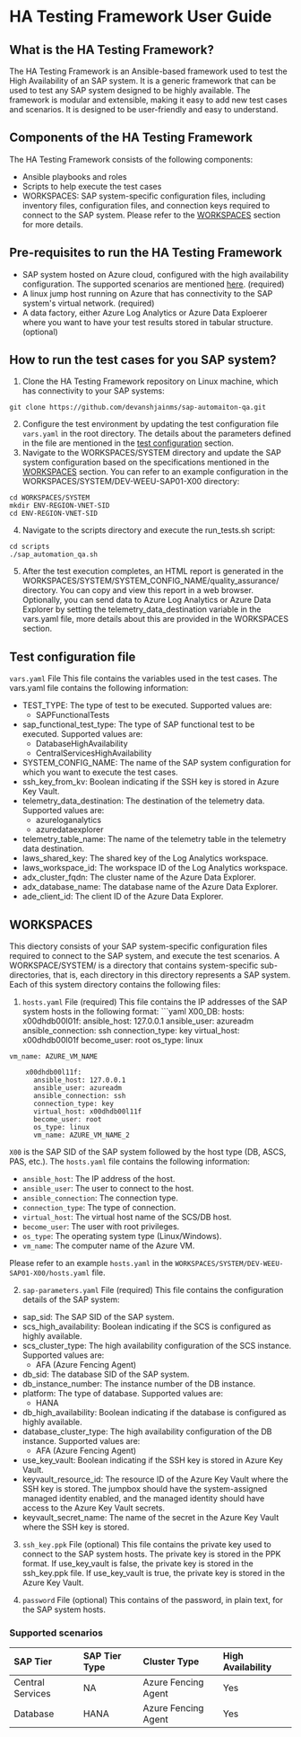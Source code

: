 # HA Testing Framework User Guide
## What is the HA Testing Framework?
The HA Testing Framework is an Ansible-based framework used to test the High Availability of an SAP system. It is a generic framework that can be used to test any SAP system designed to be highly available. The framework is modular and extensible, making it easy to add new test cases and scenarios. It is designed to be user-friendly and easy to understand.

## Components of the HA Testing Framework
The HA Testing Framework consists of the following components:

- Ansible playbooks and roles
- Scripts to help execute the test cases
- WORKSPACES: SAP system-specific configuration files, including inventory files, configuration files, and connection keys required to connect to the SAP system. Please refer to the [WORKSPACES](#workspaces) section for more details.

## Pre-requisites to run the HA Testing Framework
- SAP system hosted on Azure cloud, configured with the high availability configuration. The supported scenarios are mentioned [here](#supported-scenarios). (required)
- A linux jump host running on Azure that has connectivity to the SAP system's virtual network. (required)
- A data factory, either Azure Log Analytics or Azure Data Exploerer where you want to have your test results stored in tabular structure. (optional)

## How to run the test cases for you SAP system?
1. Clone the HA Testing Framework repository on Linux machine, which has connectivity to your SAP systems:
```
git clone https://github.com/devanshjainms/sap-automaiton-qa.git
```
2. Configure the test environment by updating the test configuration file `vars.yaml` in the root directory. The details about the parameters defined in the file are mentioned in the [test configuration](#test-configuration-file) section.
3. Navigate to the WORKSPACES/SYSTEM directory and update the SAP system configuration based on the specifications mentioned in the [WORKSPACES](#workspaces) section. You can refer to an example configuration in the WORKSPACES/SYSTEM/DEV-WEEU-SAP01-X00 directory:
```
cd WORKSPACES/SYSTEM
mkdir ENV-REGION-VNET-SID
cd ENV-REGION-VNET-SID
```
4. Navigate to the scripts directory and execute the run_tests.sh script:
```
cd scripts
./sap_automation_qa.sh
```
5. After the test execution completes, an HTML report is generated in the WORKSPACES/SYSTEM/SYSTEM_CONFIG_NAME/quality_assurance/ directory. You can copy and view this report in a web browser. Optionally, you can send data to Azure Log Analytics or Azure Data Explorer by setting the telemetry_data_destination variable in the vars.yaml file, more details about this are provided in the WORKSPACES section.

## Test configuration file

`vars.yaml` File
This file contains the variables used in the test cases. The vars.yaml file contains the following information:
- TEST_TYPE: The type of test to be executed. Supported values are:
  - SAPFunctionalTests
- sap_functional_test_type: The type of SAP functional test to be executed. Supported values are:
  - DatabaseHighAvailability
  - CentralServicesHighAvailability
- SYSTEM_CONFIG_NAME: The name of the SAP system configuration for which you want to execute the test cases.
- ssh_key_from_kv: Boolean indicating if the SSH key is stored in Azure Key Vault.
- telemetry_data_destination: The destination of the telemetry data. Supported values are:
  - azureloganalytics
  - azuredataexplorer
- telemetry_table_name: The name of the telemetry table in the telemetry data destination.
- laws_shared_key: The shared key of the Log Analytics workspace.
- laws_workspace_id: The workspace ID of the Log Analytics workspace.
- adx_cluster_fqdn: The cluster name of the Azure Data Explorer.
- adx_database_name: The database name of the Azure Data Explorer.
- ade_client_id: The client ID of the Azure Data Explorer.

## WORKSPACES
This diectory consists of your SAP system-specific configuration files required to connect to the SAP system, and execute the test scenarios. A WORKSPACE/SYSTEM/ is a directory that contains system-specific sub-directories, that is, each directory in this directory represents a SAP system. Each of this system directory contains the following files:

1. `hosts.yaml` File (required)
This file contains the IP addresses of the SAP system hosts in the following format: ```yaml X00_DB: hosts: x00dhdb00l01f: ansible_host: 127.0.0.1 ansible_user: azureadm ansible_connection: ssh connection_type: key virtual_host: x00dhdb00l01f become_user: root os_type: linux 
```
vm_name: AZURE_VM_NAME

    x00dhdb00l11f:
      ansible_host: 127.0.0.1
      ansible_user: azureadm
      ansible_connection: ssh
      connection_type: key
      virtual_host: x00dhdb00l11f
      become_user: root
      os_type: linux
      vm_name: AZURE_VM_NAME_2
```
`X00` is the SAP SID of the SAP system followed by the host type (DB, ASCS, PAS, etc.). The `hosts.yaml` file contains the following information:
- `ansible_host`: The IP address of the host.
- `ansible_user`: The user to connect to the host.
- `ansible_connection`: The connection type.
- `connection_type`: The type of connection.
- `virtual_host`: The virtual host name of the SCS/DB host.
- `become_user`: The user with root privileges.
- `os_type`: The operating system type (Linux/Windows).
- `vm_name`: The computer name of the Azure VM.

Please refer to an example `hosts.yaml` in the `WORKSPACES/SYSTEM/DEV-WEEU-SAP01-X00/hosts.yaml` file.

2. `sap-parameters.yaml` File (required)
This file contains the configuration details of the SAP system:

- sap_sid: The SAP SID of the SAP system.
- scs_high_availability: Boolean indicating if the SCS is configured as highly available.
- scs_cluster_type: The high availability configuration of the SCS instance. Supported values are:
  - AFA (Azure Fencing Agent) 
- db_sid: The database SID of the SAP system.
- db_instance_number: The instance number of the DB instance.
- platform: The type of database. Supported values are:
  - HANA
- db_high_availability: Boolean indicating if the database is configured as highly available.
- database_cluster_type: The high availability configuration of the DB instance. Supported values are:
  - AFA (Azure Fencing Agent)
- use_key_vault: Boolean indicating if the SSH key is stored in Azure Key Vault.
- keyvault_resource_id: The resource ID of the Azure Key Vault where the SSH key is stored. The jumpbox should have the system-assigned managed identity enabled, and the managed identity should have access to the Azure Key Vault secrets.
- keyvault_secret_name: The name of the secret in the Azure Key Vault where the SSH key is stored.

3. `ssh_key.ppk` File (optional)
This file contains the private key used to connect to the SAP system hosts. The private key is stored in the PPK format. If use_key_vault is false, the private key is stored in the ssh_key.ppk file. If use_key_vault is true, the private key is stored in the Azure Key Vault.

4. `password` File (optional)
This contains of the password, in plain text, for the SAP system hosts.

### Supported scenarios

| SAP Tier | SAP Tier Type  | Cluster Type | High Availability |
| :----------- | :------------ | :------------ | :------------- |
| Central Services       |     NA     | Azure Fencing Agent         | Yes |
| Database       |      HANA    | Azure Fencing Agent         | Yes |